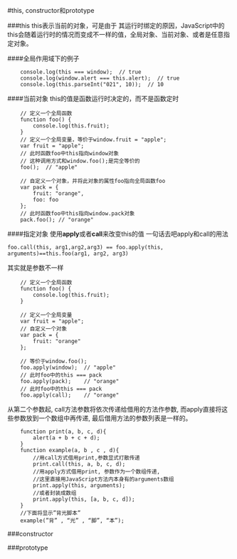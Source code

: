 #this, constructor和prototype

###this
this表示当前的对象，可是由于    其运行时绑定的原因，JavaScript中的this会随着运行时的情况而变成不一样的值，全局对象、当前对象、或者是任意指定对象。

####全局作用域下的例子
```
    console.log(this === window);  // true
    console.log(window.alert === this.alert);  // true
    console.log(this.parseInt("021", 10));  // 10
```

####当前对象
this的值是函数运行时决定的，而不是函数定时
```
    // 定义一个全局函数
    function foo() {
        console.log(this.fruit);
    }
    // 定义一个全局变量，等价于window.fruit = "apple";
    var fruit = "apple";
    // 此时函数foo中this指向window对象
    // 这种调用方式和window.foo();是完全等价的
    foo();  // "apple"

    // 自定义一个对象，并将此对象的属性foo指向全局函数foo
    var pack = {
        fruit: "orange",
        foo: foo
    };
    // 此时函数foo中this指向window.pack对象
    pack.foo(); // "orange"
```

####指定对象
使用**apply**或者**call**来改变this的值
一句话去吧apply和call的用法

```
foo.call(this, arg1,arg2,arg3) == foo.apply(this, arguments)==this.foo(arg1, arg2, arg3)
```

其实就是参数不一样

```
    // 定义一个全局函数
    function foo() {
        console.log(this.fruit);
    }

    // 定义一个全局变量
    var fruit = "apple";
    // 自定义一个对象
    var pack = {
        fruit: "orange"
    };

    // 等价于window.foo();
    foo.apply(window);  // "apple"
    // 此时foo中的this === pack
    foo.apply(pack);    // "orange"
    // 此时foo中的this === pack
    foo.apply(call);    // "orange"
```

从第二个参数起, call方法参数将依次传递给借用的方法作参数, 而apply直接将这些参数放到一个数组中再传递, 最后借用方法的参数列表是一样的。

```
    function print(a, b, c, d){
        alert(a + b + c + d);
    }
    function example(a, b , c , d){
        //用call方式借用print,参数显式打散传递
        print.call(this, a, b, c, d);
        //用apply方式借用print, 参数作为一个数组传递,
        //这里直接用JavaScript方法内本身有的arguments数组
        print.apply(this, arguments);
        //或者封装成数组
        print.apply(this, [a, b, c, d]);
    }
    //下面将显示”背光脚本”
    example(”背” , “光” , “脚”, “本”);

```


###constructor


###prototype